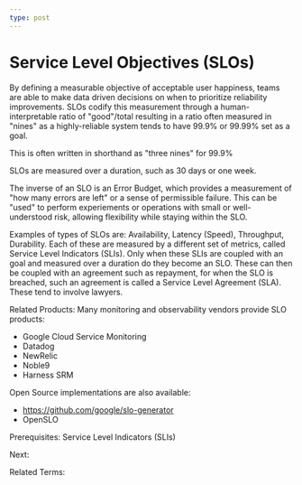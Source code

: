 ```yaml
---
type: post
---
```

# Service Level Objectives (SLOs)

By defining a measurable objective of acceptable user happiness, teams are able to make data driven decisions on when to prioritize reliability improvements.  SLOs codify this measurement through a human-interpretable ratio of "good"/total resulting in a ratio often measured in "nines" as a highly-reliable system tends to have 99.9% or 99.99% set as a goal.

This is often written in shorthand as "three nines" for 99.9%

SLOs are measured over a duration, such as 30 days or one week.

The inverse of an SLO is an Error Budget, which provides a measurement of "how many errors are left" or a sense of permissible failure.  This can be "used" to perform experiements or operations with small or well-understood risk, allowing flexibility while staying within the SLO.

Examples of types of SLOs are:  Availability, Latency (Speed), Throughput, Durability.  Each of these are measured by a different set of metrics, called Service Level Indicators (SLIs).  Only when these SLIs are coupled with an goal and measured over a duration do they become an SLO.  These can then be coupled with an agreement such as repayment, for when the SLO is breached, such an agreement is called a Service Level Agreement (SLA). These tend to involve lawyers.

Related Products: Many monitoring and observability vendors provide SLO products:

- Google Cloud Service Monitoring
- Datadog
- NewRelic
- Noble9
- Harness SRM

Open Source implementations are also available:

- <https://github.com/google/slo-generator>
- OpenSLO

Prerequisites: Service Level Indicators (SLIs)

Next:

Related Terms:
